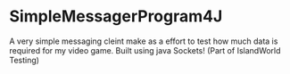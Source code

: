 # SimpleMessagerProgram4J
A very simple messaging cleint make as a effort to test how much data is required for my video game. Built using java Sockets! (Part of IslandWorld Testing)
